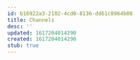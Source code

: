 ```yaml
---
id: b16922a3-2102-4cd0-8136-dd61c8964b08
title: Channels
desc: ''
updated: 1617204014290
created: 1617204014290
stub: true
---
```


